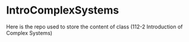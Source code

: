 # IntroComplexSystems
Here is the repo used to store the content of class (112-2 Introduction of Complex Systems)
